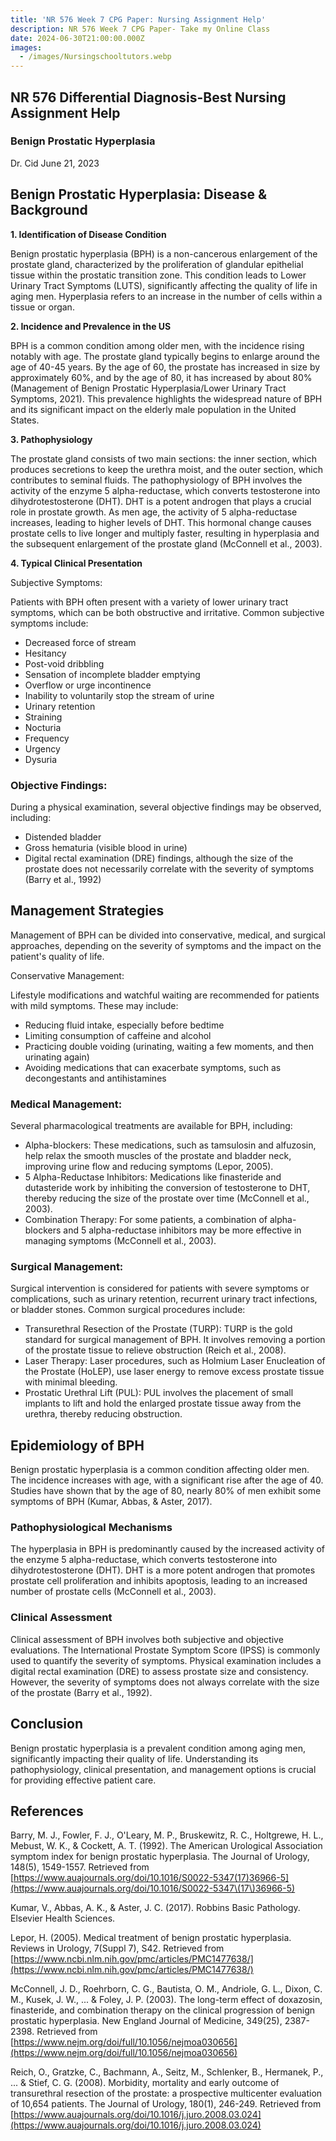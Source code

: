 ```yaml
---
title: 'NR 576 Week 7 CPG Paper: Nursing Assignment Help'
description: NR 576 Week 7 CPG Paper- Take my Online Class
date: 2024-06-30T21:00:00.000Z
images:
  - /images/Nursingschooltutors.webp
---
```


## **NR 576 Differential Diagnosis-Best Nursing Assignment Help**

### Benign Prostatic Hyperplasia

Dr. Cid
June 21, 2023

## **Benign Prostatic Hyperplasia: Disease & Background**

**1. Identification of Disease Condition**

Benign prostatic hyperplasia (BPH) is a non-cancerous enlargement of the prostate gland, characterized by the proliferation of glandular epithelial tissue within the prostatic transition zone. This condition leads to Lower Urinary Tract Symptoms (LUTS), significantly affecting the quality of life in aging men. Hyperplasia refers to an increase in the number of cells within a tissue or organ.

**2. Incidence and Prevalence in the US**

BPH is a common condition among older men, with the incidence rising notably with age. The prostate gland typically begins to enlarge around the age of 40-45 years. By the age of 60, the prostate has increased in size by approximately 60%, and by the age of 80, it has increased by about 80% (Management of Benign Prostatic Hyperplasia/Lower Urinary Tract Symptoms, 2021). This prevalence highlights the widespread nature of BPH and its significant impact on the elderly male population in the United States.

**3. Pathophysiology**

The prostate gland consists of two main sections: the inner section, which produces secretions to keep the urethra moist, and the outer section, which contributes to seminal fluids. The pathophysiology of BPH involves the activity of the enzyme 5 alpha-reductase, which converts testosterone into dihydrotestosterone (DHT). DHT is a potent androgen that plays a crucial role in prostate growth. As men age, the activity of 5 alpha-reductase increases, leading to higher levels of DHT. This hormonal change causes prostate cells to live longer and multiply faster, resulting in hyperplasia and the subsequent enlargement of the prostate gland (McConnell et al., 2003).

**4. Typical Clinical Presentation**

Subjective Symptoms:

Patients with BPH often present with a variety of lower urinary tract symptoms, which can be both obstructive and irritative. Common subjective symptoms include:

* Decreased force of stream
* Hesitancy
* Post-void dribbling
* Sensation of incomplete bladder emptying
* Overflow or urge incontinence
* Inability to voluntarily stop the stream of urine
* Urinary retention
* Straining
* Nocturia
* Frequency
* Urgency
* Dysuria

### Objective Findings:

During a physical examination, several objective findings may be observed, including:

* Distended bladder
* Gross hematuria (visible blood in urine)
* Digital rectal examination (DRE) findings, although the size of the prostate does not necessarily correlate with the severity of symptoms (Barry et al., 1992)

## **Management Strategies**

Management of BPH can be divided into conservative, medical, and surgical approaches, depending on the severity of symptoms and the impact on the patient's quality of life.

Conservative Management:

Lifestyle modifications and watchful waiting are recommended for patients with mild symptoms. These may include:

* Reducing fluid intake, especially before bedtime
* Limiting consumption of caffeine and alcohol
* Practicing double voiding (urinating, waiting a few moments, and then urinating again)
* Avoiding medications that can exacerbate symptoms, such as decongestants and antihistamines

### Medical Management:

Several pharmacological treatments are available for BPH, including:

* Alpha-blockers: These medications, such as tamsulosin and alfuzosin, help relax the smooth muscles of the prostate and bladder neck, improving urine flow and reducing symptoms (Lepor, 2005).
* 5 Alpha-Reductase Inhibitors: Medications like finasteride and dutasteride work by inhibiting the conversion of testosterone to DHT, thereby reducing the size of the prostate over time (McConnell et al., 2003).
* Combination Therapy: For some patients, a combination of alpha-blockers and 5 alpha-reductase inhibitors may be more effective in managing symptoms (McConnell et al., 2003).

### Surgical Management:

Surgical intervention is considered for patients with severe symptoms or complications, such as urinary retention, recurrent urinary tract infections, or bladder stones. Common surgical procedures include:

* Transurethral Resection of the Prostate (TURP): TURP is the gold standard for surgical management of BPH. It involves removing a portion of the prostate tissue to relieve obstruction (Reich et al., 2008).
* Laser Therapy: Laser procedures, such as Holmium Laser Enucleation of the Prostate (HoLEP), use laser energy to remove excess prostate tissue with minimal bleeding.
* Prostatic Urethral Lift (PUL): PUL involves the placement of small implants to lift and hold the enlarged prostate tissue away from the urethra, thereby reducing obstruction.

## **Epidemiology of BPH**

Benign prostatic hyperplasia is a common condition affecting older men. The incidence increases with age, with a significant rise after the age of 40. Studies have shown that by the age of 80, nearly 80% of men exhibit some symptoms of BPH (Kumar, Abbas, & Aster, 2017).

### Pathophysiological Mechanisms

The hyperplasia in BPH is predominantly caused by the increased activity of the enzyme 5 alpha-reductase, which converts testosterone into dihydrotestosterone (DHT). DHT is a more potent androgen that promotes prostate cell proliferation and inhibits apoptosis, leading to an increased number of prostate cells (McConnell et al., 2003).

### Clinical Assessment

Clinical assessment of BPH involves both subjective and objective evaluations. The International Prostate Symptom Score (IPSS) is commonly used to quantify the severity of symptoms. Physical examination includes a digital rectal examination (DRE) to assess prostate size and consistency. However, the severity of symptoms does not always correlate with the size of the prostate (Barry et al., 1992).

## **Conclusion**

Benign prostatic hyperplasia is a prevalent condition among aging men, significantly impacting their quality of life. Understanding its pathophysiology, clinical presentation, and management options is crucial for providing effective patient care.

## **References**

Barry, M. J., Fowler, F. J., O'Leary, M. P., Bruskewitz, R. C., Holtgrewe, H. L., Mebust, W. K., & Cockett, A. T. (1992). The American Urological Association symptom index for benign prostatic hyperplasia. The Journal of Urology, 148(5), 1549-1557. Retrieved from [https://www.auajournals.org/doi/10.1016/S0022-5347(17)36966-5](https://www.auajournals.org/doi/10.1016/S0022-5347\(17\)36966-5)

Kumar, V., Abbas, A. K., & Aster, J. C. (2017). Robbins Basic Pathology. Elsevier Health Sciences.

Lepor, H. (2005). Medical treatment of benign prostatic hyperplasia. Reviews in Urology, 7(Suppl 7), S42. Retrieved from [https://www.ncbi.nlm.nih.gov/pmc/articles/PMC1477638/](https://www.ncbi.nlm.nih.gov/pmc/articles/PMC1477638/)

McConnell, J. D., Roehrborn, C. G., Bautista, O. M., Andriole, G. L., Dixon, C. M., Kusek, J. W., ... & Foley, J. P. (2003). The long-term effect of doxazosin, finasteride, and combination therapy on the clinical progression of benign prostatic hyperplasia. New England Journal of Medicine, 349(25), 2387-2398. Retrieved from [https://www.nejm.org/doi/full/10.1056/nejmoa030656](https://www.nejm.org/doi/full/10.1056/nejmoa030656)

Reich, O., Gratzke, C., Bachmann, A., Seitz, M., Schlenker, B., Hermanek, P., ... & Stief, C. G. (2008). Morbidity, mortality and early outcome of transurethral resection of the prostate: a prospective multicenter evaluation of 10,654 patients. The Journal of Urology, 180(1), 246-249. Retrieved from [https://www.auajournals.org/doi/10.1016/j.juro.2008.03.024](https://www.auajournals.org/doi/10.1016/j.juro.2008.03.024)
